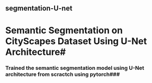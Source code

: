 ## segmentation-U-net
# Semantic Segmentation on CityScapes Dataset Using U-Net Architecture#

### Trained the semantic segmentation model using U-Net architecture from scractch using pytorch###
